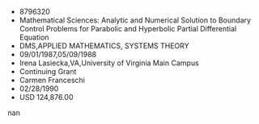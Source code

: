 
* 8796320
* Mathematical Sciences: Analytic and Numerical Solution to Boundary Control Problems for Parabolic and Hyperbolic Partial Differential Equation
* DMS,APPLIED MATHEMATICS, SYSTEMS THEORY
* 09/01/1987,05/09/1988
* Irena Lasiecka,VA,University of Virginia Main Campus
* Continuing Grant
* Carmen Franceschi
* 02/28/1990
* USD 124,876.00

nan
